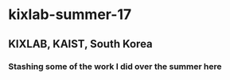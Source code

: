 # kixlab-summer-17
## KIXLAB, KAIST, South Korea

### Stashing some of the work I did over the summer here
